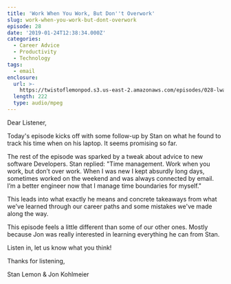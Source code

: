 ```yaml
---
title: 'Work When You Work, But Don''t Overwork'
slug: work-when-you-work-but-dont-overwork
episode: 28
date: '2019-01-24T12:38:34.000Z'
categories:
  - Career Advice
  - Productivity
  - Technology
tags:
  - email
enclosure:
  url: >-
    https://twistoflemonpod.s3.us-east-2.amazonaws.com/episodes/028-lwatol-20190124.mp3
  length: 222
  type: audio/mpeg
---
```


Dear Listener,

Today's episode kicks off with some follow-up by Stan on what he found to track his time when on his laptop. It seems promising so far.

The rest of the episode was sparked by a tweak about advice to new software Developers. Stan replied: "Time management. Work when you work, but don’t over work. When I was new I kept absurdly long days, sometimes worked on the weekend and was always connected by email. I’m a better engineer now that I manage time boundaries for myself."

This leads into what exactly he means and concrete takeaways from what we've learned through our career paths and some mistakes we've made along the way.

This episode feels a little different than some of our other ones. Mostly because Jon was really interested in learning everything he can from Stan.

Listen in, let us know what you think!

Thanks for listening,

Stan Lemon & Jon Kohlmeier


